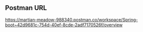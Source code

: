 
## Postman URL

https://martian-meadow-988340.postman.co/workspace/Spring-boot~42d9681c-754d-40ef-8cde-2adf7170526f/overview
